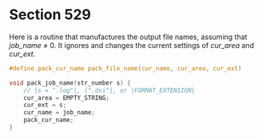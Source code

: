 # Section 529

Here is a routine that manufactures the output file names, assuming that *job_name* $\ne$ 0.
It ignores and changes the current settings of *cur_area* and *cur_ext*.

```c include/parser.h
#define pack_cur_name pack_file_name(cur_name, cur_area, cur_ext)
```

```c parser/filenames.c
void pack_job_name(str_number s) {
    // |s = ".log"|, |".dvi"|, or |FORMAT_EXTENSION|
    cur_area = EMPTY_STRING;
    cur_ext = s;
    cur_name = job_name;
    pack_cur_name;
}
```
